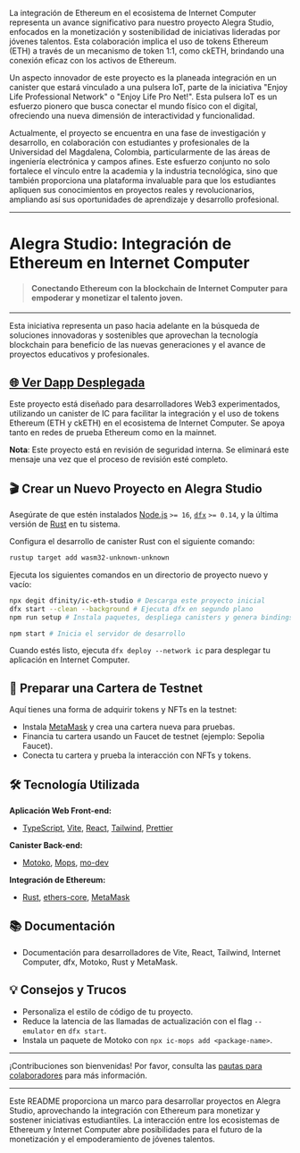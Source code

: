 La integración de Ethereum en el ecosistema de Internet Computer representa un avance significativo para nuestro proyecto Alegra Studio, enfocados en la monetización y sostenibilidad de iniciativas lideradas por jóvenes talentos. Esta colaboración implica el uso de tokens Ethereum (ETH) a través de un mecanismo de token 1:1, como ckETH, brindando una conexión eficaz con los activos de Ethereum.

Un aspecto innovador de este proyecto es la planeada integración en un canister que estará vinculado a una pulsera IoT, parte de la iniciativa "Enjoy Life Professional Network" o "Enjoy Life Pro Net!". Esta pulsera IoT es un esfuerzo pionero que busca conectar el mundo físico con el digital, ofreciendo una nueva dimensión de interactividad y funcionalidad.

Actualmente, el proyecto se encuentra en una fase de investigación y desarrollo, en colaboración con estudiantes y profesionales de la Universidad del Magdalena, Colombia, particularmente de las áreas de ingeniería electrónica y campos afines. Este esfuerzo conjunto no solo fortalece el vínculo entre la academia y la industria tecnológica, sino que también proporciona una plataforma invaluable para que los estudiantes apliquen sus conocimientos en proyectos reales y revolucionarios, ampliando así sus oportunidades de aprendizaje y desarrollo profesional.

---

# Alegra Studio: Integración de Ethereum en Internet Computer

> #### Conectando Ethereum con la blockchain de Internet Computer para empoderar y monetizar el talento joven.

---

Esta iniciativa representa un paso hacia adelante en la búsqueda de soluciones innovadoras y sostenibles que aprovechan la tecnología blockchain para beneficio de las nuevas generaciones y el avance de proyectos educativos y profesionales.

## [🌐 Ver Dapp Desplegada](https://alegra-studio-icp.eth)

Este proyecto está diseñado para desarrolladores Web3 experimentados, utilizando un canister de IC para facilitar la integración y el uso de tokens Ethereum (ETH y ckETH) en el ecosistema de Internet Computer. Se apoya tanto en redes de prueba Ethereum como en la mainnet.

**Nota**: Este proyecto está en revisión de seguridad interna. Se eliminará este mensaje una vez que el proceso de revisión esté completo.

## 🎬 Crear un Nuevo Proyecto en Alegra Studio

Asegúrate de que estén instalados [Node.js](https://nodejs.org/en/) `>= 16`, [`dfx`](https://internetcomputer.org/docs/current/developer-docs/build/install-upgrade-remove) `>= 0.14`, y la última versión de [Rust](https://www.rust-lang.org/tools/install) en tu sistema.

Configura el desarrollo de canister Rust con el siguiente comando:

```sh
rustup target add wasm32-unknown-unknown
```

Ejecuta los siguientes comandos en un directorio de proyecto nuevo y vacío:

```sh
npx degit dfinity/ic-eth-studio # Descarga este proyecto inicial
dfx start --clean --background # Ejecuta dfx en segundo plano
npm run setup # Instala paquetes, despliega canisters y genera bindings de tipo

npm start # Inicia el servidor de desarrollo
```

Cuando estés listo, ejecuta `dfx deploy --network ic` para desplegar tu aplicación en Internet Computer.

## 🔌 Preparar una Cartera de Testnet

Aquí tienes una forma de adquirir tokens y NFTs en la testnet:

- Instala [MetaMask](https://metamask.io/) y crea una cartera nueva para pruebas.
- Financia tu cartera usando un Faucet de testnet (ejemplo: Sepolia Faucet).
- Conecta tu cartera y prueba la interacción con NFTs y tokens.

## 🛠️ Tecnología Utilizada

**Aplicación Web Front-end:**
- [TypeScript](https://www.typescriptlang.org/), [Vite](https://vitejs.dev/), [React](https://react.org/), [Tailwind](https://tailwindcss.com/), [Prettier](https://prettier.io/)

**Canister Back-end:**
- [Motoko](https://github.com/dfinity/motoko#readme), [Mops](https://mops.one), [mo-dev](https://github.com/dfinity/motoko-dev-server#readme)

**Integración de Ethereum:**
- [Rust](https://www.rust-lang.org/), [ethers-core](https://github.com/gakonst/ethers-rs), [MetaMask](https://metamask.io/)

## 📚 Documentación

- Documentación para desarrolladores de Vite, React, Tailwind, Internet Computer, dfx, Motoko, Rust y MetaMask.

## 💡 Consejos y Trucos

- Personaliza el estilo de código de tu proyecto.
- Reduce la latencia de las llamadas de actualización con el flag `--emulator` en `dfx start`.
- Instala un paquete de Motoko con `npx ic-mops add <package-name>`.

---

¡Contribuciones son bienvenidas! Por favor, consulta las [pautas para colaboradores](https://github.com/dfinity/ic-eth-studio/blob/main/.github/CONTRIBUTING.md) para más información.

---

Este README proporciona un marco para desarrollar proyectos en Alegra Studio, aprovechando la integración con Ethereum para monetizar y sostener iniciativas estudiantiles. La interacción entre los ecosistemas de Ethereum y Internet Computer abre posibilidades para el futuro de la monetización y el empoderamiento de jóvenes talentos.
